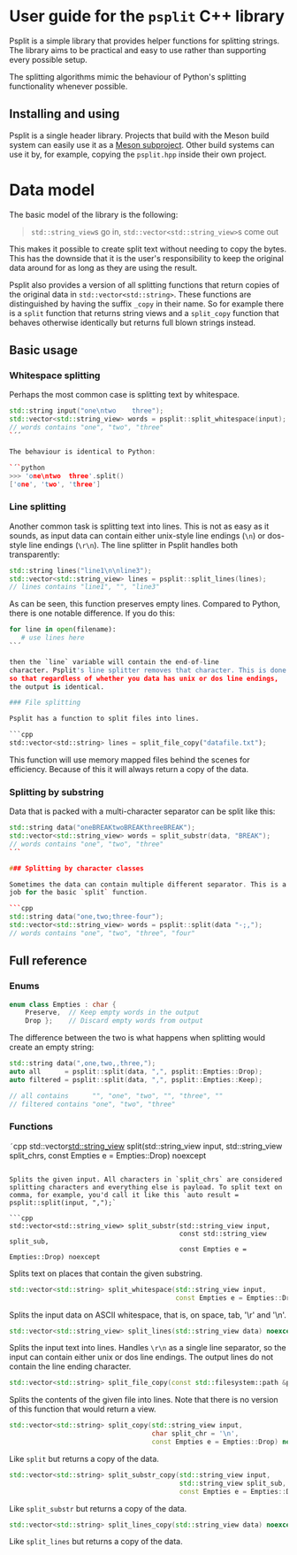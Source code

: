 # User guide for the `psplit` C++ library

Psplit is a simple library that provides helper functions for
splitting strings. The library aims to be practical and easy to use
rather than supporting every possible setup.

The splitting algorithms mimic the behaviour of Python's splitting
functionality whenever possible.

## Installing and using

Psplit is a single header library. Projects that build with the Meson
build system can easily use it as a [Meson
subproject](https://nibblestew.blogspot.com/2021/03/writing-library-and-then-using-it-as.html). Other
build systems can use it by, for example, copying the `psplit.hpp`
inside their own project.

# Data model

The basic model of the library is the following:

> `std::string_view`s go in, `std::vector<std::string_view>`s come out

This makes it possible to create split text without needing to copy
the bytes. This has the downside that it is the user's responsibility
to keep the original data around for as long as they are using the
result.

Psplit also provides a version of all splitting functions that return
copies of the original data in `std::vector<std::string>`. These
functions are distinguished by having the suffix `_copy` in their
name. So for example there is a `split` function that returns string
views and a `split_copy` function that behaves otherwise identically
but returns full blown strings instead.

## Basic usage

### Whitespace splitting

Perhaps the most common case is splitting text by whitespace.

```cpp
std::string input("one\ntwo    three");
std::vector<std::string_view> words = psplit::split_whitespace(input);
// words contains "one", "two", "three"
`´´

The behaviour is identical to Python:

`´`python
>>> 'one\ntwo  three'.split()
['one', 'two', 'three']
```

### Line splitting

Another common task is splitting text into lines. This is not as easy
as it sounds, as input data can contain either unix-style line endings
(`\n`) or dos-style line endings (`\r\n`). The line splitter in Psplit
handles both transparently:

```cpp
std::string lines("line1\n\nline3");
std::vector<std::string_view> lines = psplit::split_lines(lines);
// lines contains "line1", "", "line3"
```

As can be seen, this function preserves empty lines. Compared to
Python, there is one notable difference. If you do this:

```python
for line in open(filename):
   # use lines here
``´

then the `line` variable will contain the end-of-line
character. Psplit's line splitter removes that character. This is done
so that regardless of whether you data has unix or dos line endings,
the output is identical.

### File splitting

Psplit has a function to split files into lines.

```cpp
std::vector<std::string> lines = split_file_copy("datafile.txt");
```

This function will use memory mapped files behind the scenes for
efficiency. Because of this it will always return a copy of the data.

### Splitting by substring

Data that is packed with a multi-character separator can be split like this:

```cpp
std::string data("oneBREAKtwoBREAKthreeBREAK");
std::vector<std::string_view> words = split_substr(data, "BREAK");
// words contains "one", "two", "three"
`´`

### Splitting by character classes

Sometimes the data can contain multiple different separator. This is a
job for the basic `split` function.

```cpp
std::string data("one,two;three-four");
std::vector<std::string_view> words = psplit::split(data "-;,");
// words contains "one", "two", "three", "four"
```

## Full reference

### Enums

```cpp
enum class Empties : char {
    Preserve,  // Keep empty words in the output
    Drop };    // Discard empty words from output
```

The difference between the two is what happens when splitting would
create an empty string:

```cpp
std::string data(",one,two,,three,");
auto all      = psplit::split(data, ",", psplit::Empties::Drop);
auto filtered = psplit::split(data, ",", psplit::Empties::Keep);

// all contains      "", "one", "two", "", "three", ""
// filtered contains "one", "two", "three"
```

### Functions

`´`cpp
std::vector<std::string_view> split(std::string_view input,
                                    std::string_view split_chrs,
                                    const Empties e = Empties::Drop) noexcept
```

Splits the given input. All characters in `split_chrs` are considered
splitting characters and everything else is payload. To split text on
comma, for example, you'd call it like this `auto result =
psplit::split(input, ",");`

```cpp
std::vector<std::string_view> split_substr(std::string_view input,
                                           const std::string_view split_sub,
                                           const Empties e = Empties::Drop) noexcept
```

Splits text on places that contain the given substring.

```cpp
std::vector<std::string> split_whitespace(std::string_view input,
                                          const Empties e = Empties::Drop) noexcept
```

Splits the input data on ASCII whitespace, that is, on space, tab,
'\r' and '\n'.

```cpp
std::vector<std::string_view> split_lines(std::string_view data) noexcept
```

Splits the input text into lines.  Handles `\r\n` as a single line
separator, so the input can contain either unix or dos line
endings. The output lines do not contain the line ending character.

```cpp
std::vector<std::string> split_file_copy(const std::filesystem::path &path) noexcept
```

Splits the contents of the given file into lines. Note that there is
no version of this function that would return a view.

```cpp
std::vector<std::string> split_copy(std::string_view input,
                                    char split_chr = '\n',
                                    const Empties e = Empties::Drop) noexcept
```

Like `split` but returns a copy of the data.

```cpp
std::vector<std::string> split_substr_copy(std::string_view input,
                                           std::string_view split_sub,
                                           const Empties e = Empties::Drop) noexcept
```

Like `split_substr` but returns a copy of the data.

```cpp
std::vector<std::string> split_lines_copy(std::string_view data) noexcept;
```

Like `split_lines` but returns a copy of the data.
